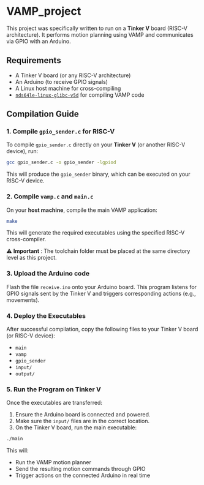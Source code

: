 # VAMP_project

This project was specifically written to run on a **Tinker V** board (RISC-V architecture).
It performs motion planning using VAMP and communicates via GPIO with an Arduino.

## Requirements

- A Tinker V board (or any RISC-V architecture)
- An Arduino (to receive GPIO signals)
- A Linux host machine for cross-compiling
- [`nds64le-linux-glibc-v5d`](https://github.com/andestech/nds-gnu-toolchain) for compiling VAMP code

## Compilation Guide

### 1. Compile `gpio_sender.c` for RISC-V 

To compile `gpio_sender.c` directly on your **Tinker V** (or another RISC-V device), run: 

```bash
gcc gpio_sender.c -o gpio_sender -lgpiod
```

This will produce the `gpio_sender` binary, which can be executed on your RISC-V device.

### 2. Compile `vamp.c` and `main.c`

On your **host machine**, compile the main VAMP application:

```bash
make
```
This will generate the required executables using the specified RISC-V cross-compiler.

⚠️ **Important** : The toolchain folder must be placed at the same directory level as this project.

### 3. Upload the Arduino code

Flash the file `receive.ino` onto your Arduino board.
This program listens for GPIO signals sent by the Tinker V and triggers corresponding actions (e.g., movements).

### 4. Deploy the Executables

After successful compilation, copy the following files to your Tinker V board (or RISC-V device):
- `main`
- `vamp`
- `gpio_sender`
- `input/`
- `output/`

### 5. Run the Program on Tinker V

Once the executables are transferred:

1. Ensure the Arduino board is connected and powered.
2. Make sure the `input/` files are in the correct location.
3. On the Tinker V board, run the main executable:

```bash
./main
```
This will:

- Run the VAMP motion planner
- Send the resulting motion commands through GPIO
- Trigger actions on the connected Arduino in real time



